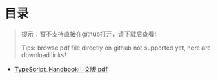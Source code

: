 # 目录
> 提示：暂不支持直接在github打开，请下载后查看!
>
> Tips: browse pdf file directly on github not supported yet, here are download links!
- [TypeScript_Handbook中文版.pdf](https://raw.githubusercontent.com/johnnynode/ebooks-typescript/master/TypeScript_Handbook中文版.pdf)

